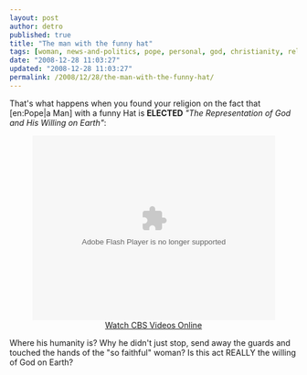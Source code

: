 ```yaml
---
layout: post
author: detro
published: true
title: "The man with the funny hat"
tags: [woman, news-and-politics, pope, personal, god, christianity, religion, running, earth, laugh, english, representation, hat, curiosity]
date: "2008-12-28 11:03:27"
updated: "2008-12-28 11:03:27"
permalink: /2008/12/28/the-man-with-the-funny-hat/
---
```


That's what happens when you found your religion on the fact that [en:Pope|a Man] with a funny Hat is <strong>ELECTED</strong> <em>"The Representation of God and His Willing on Earth"</em>:
<div align="center">
<embed src='http://www.cbs.com/thunder/swf30can10cbsnews/rcpHolderCbs-3-4x3.swf' FlashVars='link=http%3A%2F%2Fwww%2Ecbsnews%2Ecom%2Fvideo%2Fwatch%2F%3Fid%3D4686409n%253fsource%3Dsearch%5Fvideo&partner=news&vert=News&autoPlayVid=false&releaseURL=http://release.theplatform.com/content.select?pid=3a9TdWDrLp3TUZgjeZaUpYGprSRjyXmh&name=cbsPlayer&allowScriptAccess=always&wmode=transparent&embedded=y&scale=noscale&rv=n&salign=tl' allowFullScreen='true' width='425' height='324' type='application/x-shockwave-flash' pluginspage='http://www.macromedia.com/go/getflashplayer'></embed><br /><a href='http://www.cbs.com'>Watch CBS Videos Online</a>
</div>

Where his humanity is? Why he didn't just stop, send away the guards and touched the hands of the "so faithful" woman? Is this act REALLY the willing of God on Earth?
